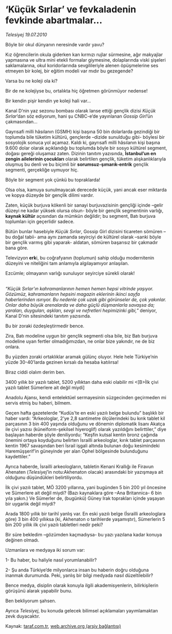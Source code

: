 # ‘Küçük Sırlar’ ve fevkaladenin fevkinde abartmalar...

*Telesiyej 19.07.2010*

<div class="yazi"><p>Böyle bir okul dünyanın neresinde vardır yavu?</p>
<p>Kız öğrencilerin okula giderken kan kırmızı rujlar sürmesine, ağır makyajlar yapmasına ve ultra mini etekli formalar giymesine, dolaplarında viski şişeleri saklamalarına, okul koridorlarında sevgilileriyle alenen öpüşmelerine ses etmeyen bir kolej, bir eğitim modeli var mıdır bu gezegende?</p>
<p>Varsa bu ne koleji ola ki?</p>
<p>Bir de ne kolejiyse bu, ortalıkta hiç öğretmen görünmüyor nedense!</p>
<p>Bir kendin pişir kendin ye koleji hali var...</p>
<p>Kanal D’nin yaz sezonu bombası olarak lanse ettiği gençlik dizisi<i> Küçük Sırlar</i>’dan söz ediyorum, hani şu CNBC-e’de yayınlanan <i>Gossip Girl</i>’ün çakmasından...</p>
<p>Gayrısafi milli hâsılanın (GSMH) kişi başına 50 bin dolarlarda gezindiği bir toplumda bile tüketim kültürü, gençlerde –dizide sunulduğu gibi- böylesi bir sosyolojik sonuca yol açamaz. Kaldı ki, gayrısafi milli hâsılanın kişi başına 9.600 dolar olarak açıklandığı bu toplumda böyle bir sosyo kültürel segment, doğası gereği oluşamaz zaten. Dizinin tanıtım yazısında, <b>İstanbul’un en zengin ailelerinin çocukları</b> olarak belirtilen gençlik, tüketim alışkanlıklarıyla oluşmuş bu denli ve bu biçimli bir <b>sorumsuz-şımarık-entrik</b> gençlik segmenti, gerçekliğe uymuyor hiç.</p>
<p>Böyle bir segment yok çünkü bu topraklarda! </p>
<p>Olsa olsa, kamuya sunulmayacak derecede küçük, yani ancak eser miktarda ve kopya düzeyde bir gençlik dilimi vardır. </p>
<p>Zaten, küçük burjuva kökenli bir sanayi burjuvazisinin gençliği içinde –gelir düzeyi ne kadar yüksek olursa olsun- böyle bir gençlik segmentinin varlığı, <b>kaynak kültür</b> açısından da mümkün değildir; bu segment, Batı burjuva toplumları için geçerlidir sadece.</p>
<p>Bütün bunlar hasebiyle <i>Küçük Sırlar</i>, Gossip Girl dizisini ticareten sömüren –bu doğal tabii- ama aynı zamanda seyirciyi de kültürel olarak –sanki böyle bir gençlik varmış gibi yaparak- aldatan, sömüren başarısız bir çakmadır bana göre.</p>
<p>Televizyon<b> erk</b>i, bu coğrafyanın (toplumun) sahip olduğu modernitenin düzeyini ve niteliğini tam anlamıyla algılayamıyor anlaşılan.</p>
<p>Ezcümle; olmayanın varlığı sunuluyor seyirciye sürekli olarak!</p>
<p><i><br/>“Küçük Sırlar’ın kahramanlarının hemen hemen hepsi vitrinde yaşıyor. Gözümüz, kahramanların hepsini magazin eklerinin ikinci sayfa haberlerinden ısırıyor. Bu nedenle çok uzak gibi görünseler de, çok yakınlar. Onlar daha büyük arenalarda ve daha güçlü düşmanlarla savaşsa da; yaraları, duyguları, aşkları, sevgi ve nefretleri hepimizinki gibi,”</i> deniyor, Kanal D’nin sitesindeki tanıtım yazısında.</p>
<p>Bu bir zoraki özdeşleştirmedir bence.</p>
<p>Zira, Batı modeline uygun bir gençlik segmenti olsa bile, biz Batı burjuva modeline uyan fertler olmadığımızdan, ne onlar bize yakındır, ne de biz onlara. </p>
<p>Bu yüzden zoraki ortaklıklar aramak gülünç oluyor. Hele hele Türkiye’nin yüzde 30-40’larda gezinen kırsalı da hesaba katılırsa!</p>
<p>Biraz ciddi olalım derim ben.</p>
<p> </p>
<p>3400 yıllık bir yazılı tablet, 5200 yıllıktan daha eski olabilir mi &lt;[B&gt;İlk çivi yazılı tablet Sümerlere ait değil miydi]</p>
<p>Anadolu Ajansı, kendi entelektüel sermayesinin süzgecinden geçirmeden mi servis etmiş bu haberi, bilmem. </p>
<p>Geçen hafta gazetelerde “Kudüs’te en eski yazılı belge bulundu” başlıklı bir haber vardı: “Arkeologlar, 2’ye 2,8 santimetre ölçülerindeki bu kırık tablet kil parçasının 3 bin 400 yaşında olduğunu ve dönemin diplomatik lisanı Akatça ile çivi yazısı (küneiform-şekilsel hiyeroglif) olarak yazıldığını belirttiler,” diye başlayan haberde şöyle deniliyordu: “Keşfin kutsal kentin bronz çağında önemini ortaya koyduğunu belirten İsrailli arkeologlar, kırık tablet parçasının kentin 1967 savaşından beri İsrail işgali altında bulunan doğu kesimindeki Haremüşşerif’in güneyinde yer alan Ophel bölgesinde bulunduğunu kaydettiler.” </p>
<p>Ayrıca haberde, İsrailli arkeologların, tabletin Kenani Krallığı ile Firavun Ahenaten (<i>Telesiyej</i>’in notu:Akhenaton olacak) arasındaki bir yazışmaya ait olduğunu düşündükleri belirtiliyordu. </p>
<p>İlk çivi yazılı tablet, MÖ 3200 yıllarına, yani bugünden 5 bin 200 yıl öncesine ve Sümerlere ait değil miydi? (Bazı kaynaklara göre –Ana Britannica- 6 bin yıla yakın.) Ve Sümerler de, (bugünkü) Güney Irak toprakları içinde yaşayan bir uygarlık değil miydi?</p>
<p>Arada 1800 yıllık bir tarihî yanlış var. En eski yazılı belge (İsrailli arkeologlara göre) 3 bin 400 yıllıksa (ki, Akhenaton o tarihlerde yaşamıştır), Sümerlerin 5 bin 200 yıllık ilk çivi yazılı tabletleri nedir peki?</p>
<p>Bir süre bekledim –gözümden kaçmadıysa- bu yazı yazılana kadar konuya değinen olmadı.</p>
<p>Uzmanlara ve medyaya iki sorum var: </p>
<p>1- Bu haber, bu haliyle nasıl yorumlanabilir?</p>
<p>2- Şu anda Türkiye’de milyonlarca insan bu haberin doğru olduğuna inanmak durumunda. Peki, yanlış bir bilgi medyada nasıl düzeltilebilir?</p>
<p>Bence medya, disiplin olarak konuyla ilgili akademisyenlerin, bilirkişilerin görüşünü alarak yapabilir bunu.</p>
<p>Ben bekliyorum şahsen.</p>
<p>Ayrıca <i>Telesiyej</i>, bu konuda gelecek bilimsel açıklamaları yayımlamaktan zevk duyacaktır. </p></div>

Kaynak: [taraf.com.tr](http://www.taraf.com.tr:80/telesiyej/makale-kucuk-sirlar-ve-fevkaladenin-fevkinde.htm), [web.archive.org (arşiv bağlantısı)](http://web.archive.org/web/20100720220401/http://www.taraf.com.tr:80/telesiyej/makale-kucuk-sirlar-ve-fevkaladenin-fevkinde.htm)
